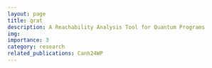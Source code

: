 ```yaml
---
layout: page
title: qrat
description: A Reachability Analysis Tool for Quantum Programs
img:
importance: 3
category: research
related_publications: Canh24WP
---
```


